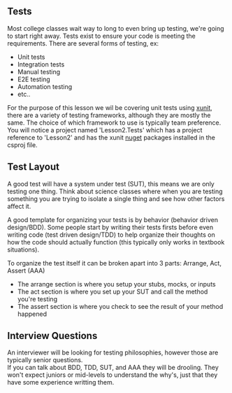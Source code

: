 ## Tests
Most college classes wait way to long to even bring up testing, we're going to start right away. 
Tests exist to ensure your code is meeting the requirements. There are several forms of testing, ex:
* Unit tests
* Integration tests
* Manual testing
* E2E testing
* Automation testing
* etc..

For the purpose of this lesson we wil be covering unit tests using [xunit](https://xunit.net/), there are a variety of testing frameworks, although they are mostly the same. The choice of which framework to use is typically team preference.   
You will notice a project named 'Lesson2.Tests' which has a project reference to 'Lesson2' and has the xunit [nuget](https://www.nuget.org/) packages installed in the csproj file.

## Test Layout
A good test will have a system under test (SUT), this means we are only testing one thing.
Think about science classes where when you are testing something you are trying to isolate a single thing and see how other factors affect it.  

A good template for organizing your tests is by behavior (behavior driven design/BDD). Some people start by writing their tests firsts before even writing code (test driven design/TDD) 
to help organize their thoughts on how the code should actually function (this typically only works in textbook situations).

To organize the test itself it can be broken apart into 3 parts: Arrange, Act, Assert (AAA)  
* The arrange section is where you setup your stubs, mocks, or inputs
* The act section is where you set up your SUT and call the method you're testing
* The assert section is where you check to see the result of your method happened

## Interview Questions
An interviewer will be looking for testing philosophies, however those are typically senior questions.  
If you can talk about BDD, TDD, SUT, and AAA they will be drooling. They won't expect juniors or mid-levels to understand the why's, just that they have some experience writting them.